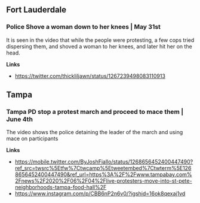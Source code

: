 ## Fort Lauderdale

### Police Shove a woman down to her knees | May 31st

It is seen in the video that while the people were protesting, a few cops tried dispersing them, and shoved a woman to her knees, and later hit her on the head.

**Links**

* https://twitter.com/thickliljawn/status/1267239498083110913

## Tampa

### Tampa PD stop a protest march and proceed to mace them | June 4th

The video shows the police detaining the leader of the march and using mace on participants

**Links**

* https://mobile.twitter.com/ByJoshFiallo/status/1268656452400447490?ref_src=twsrc%5Etfw%7Ctwcamp%5Etweetembed%7Ctwterm%5E1268656452400447490&ref_url=https%3A%2F%2Fwww.tampabay.com%2Fnews%2F2020%2F06%2F04%2Flive-protesters-move-into-st-pete-neighborhoods-tampa-food-hall%2F
* https://www.instagram.com/p/CBB6nP2n6v0/?igshid=16ok8qexaj1vd
